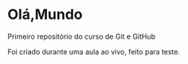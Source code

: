 # Olá,Mundo
 Primeiro repositório do curso de Git e GitHub

 Foi criado durante uma aula ao vivo, feito para teste.
